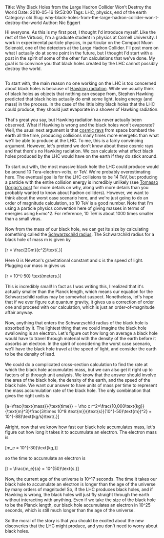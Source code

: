 Title: Why Black Holes from the Large Hadron Collider Won't Destroy the World
Date: 2010-05-16 19:53:00
Tags: LHC, physics, end of the earth
Category: old
Slug: why-black-holes-from-the-large-hadron-collider-won-t-destroy-the-world
Author: Nic Eggert

Hi everyone. As this is my first post, I thought I'd introduce myself. Like the rest of the Virtuosi, I'm a graduate student in physics at Cornell University. I work in experimental particle physics, in particular on the Compact Muon Solenoid, one of the detectors at the Large Hadron Collider. I'll post more on what I actually do at some point in the future, but I thought I'd start with a post in the spirit of some of the other fun calculations that we've done. My goal is to convince you that black holes created by the LHC cannot possibly destroy the world.<div><br /></div><div>To start with, the main reason no one working on the LHC is too concerned about black holes is because of <a href="http://en.wikipedia.org/wiki/Hawking_radiation">Hawking radiation</a>. While we usually think of black holes as objects that nothing can escape from, Stephen Hawking predicted that black holes actually do emit some light, losing energy (and mass) in the process. In the case of the little bitty black holes that the LHC could produce, they should just evaporate in a shower of Hawking radiation.</div><div><br /></div><div>That's great you say, but Hawking radiation has never actually been observed. What if Hawking is wrong and the black holes won't evaporate? Well, the usual next argument is that <a href="http://en.wikipedia.org/wiki/Cosmic_ray">cosmic rays</a> from space bombard the earth all the time, producing collisions many times more energetic than what we'll be able to produce at the LHC. To me, this is a fairly convincing argument. However, let's pretend we don't know about these cosmic rays and that there's no Hawking radiation. We can calculate what effect black holes produced by the LHC would have on the earth if they do stick around.</div><a name='more'></a><br /><div>To start out with, the most massive black hole the LHC could produce would be around 10 Tera-electron-volts, or TeV. We're probably overestimating here. The eventual goal is for the LHC collisions to be 14 TeV, but producing a particle with the entire collision energy is incredibly unlikely (see <a href="http://www.scientificblogging.com/quantum_diaries_survivor/fascinating_new_higgs_boson_search_dzero_experiment">Tomasso Dorigo's post</a> for more details on why, along with more details than you probably wanted to know about hadron colliders). However, we want to think about the worst case scenario here, and we're just going to do an order of magnitude calculation, so 10 TeV is a good number. Note that I'm using a particle physics convention here of giving masses in terms of energies using E=mc^2. For reference, 10 TeV is about 1000 times smaller than a small virus.</div><div><br /></div><div>Now from the mass of our black hole, we can get its size by calculating something called the <a href="http://en.wikipedia.org/wiki/Schwarzschild_radius">Schwarzschild radius</a>. The Schwarzchild radius for a black hole of mass m is given by</div><div><br /></div><div>\[r = \frac{2Gm}{c^2}\text{.}\]</div><div><br /></div><div>Here G is Newton's gravitational constant and c is the speed of light. Plugging our mass in gives us </div><div><br /></div><div>\[r = 10^{-50} \text{meters.}\]</div><div><br /></div><div>This is incredibly small! In fact as I was writing this, I realized that it's actually smaller than the Planck length, which means our equation for the Schwarzschild radius may be somewhat suspect. Nonetheless, let's hope that if we ever figure out quantum gravity, it gives us a correction of order one and proceed with our calculation, which is just an order-of-magnitude affair anyway.</div><div><br /></div><div>Now, anything that enters the Schwarzschild radius of the black hole is absorbed by it. The lightest thing that we could imagine the black hole swallowing is an electron. Let's figure out how long on average a black hole would have to travel through material with the density of the earth before it absorbs an electron. In the spirit of considering the worst case scenario, we'll have the black hole travel at the speed of light, and consider the earth to be the density of lead.</div><div><br /></div><div>We could do a complicated cross-section calculation to find the rate at which the black hole accumulates mass, but we can also get it right up to factors of pi through unit analysis. We know that the answer should involve the area of the black hole, the density of the earth, and the speed of the black hole. We want our answer to have units of mass per time to represent the mass accumulation rate of the black hole. The only combination that gives the right units is</div><div><br /></div><div>\[a=\frac{\text{mass}}{\text{time}} = \rho c r^2=\frac{10,000\text{kg}}{\text{m}^3}\frac{3\times 10^8 \text{m}}{\text{s}}(10^{-50}\text{m})^2} = 10^{-88}\text{kg/s}\text{.}\]</div><div><br /></div><div>Alright, now that we know how fast our black hole accumulates mass, let's figure out how long it takes it to accumulate an electron. The electron mass is </div><div><br /></div><div>\[m_e = 10^{-30}\text{kg,}\]</div><div><br /></div><div>so the time to accumulate an electron is</div><div><br /></div><div>\[t = \frac{m_e}{a} = 10^{50}\text{s.}\]</div><div><br /></div><div>Now, the current age of the universe is 10^17 seconds. The time it takes our black hole to accumulate an electron is longer than the age of the universe by many orders of magnitude! So, if the LHC produces black holes, and if Hawking is wrong, the black holes will just fly straight through the earth without interacting with anything. Even if we take the size of the black hole to be the Planck length, our black hole accumulates an electron in 10^25 seconds, which is still much longer than the age of the universe.</div><div><br /></div><div>So the moral of the story is that you should be excited about the new discoveries that the LHC might produce, and you don't need to worry about black holes.</div>

